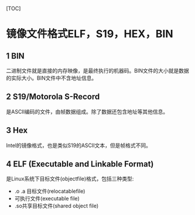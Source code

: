[TOC]

# 镜像文件格式ELF，S19，HEX，BIN

## 1 BIN

二进制文件就是直接的内存映像，是最终执行的机器码。BIN文件的大小就是数据的实际大小。BIN文件中不含地址信息。

## 2 S19/Motorola S-Record

是ASCII编码的文件，由帧数据组成。除了数据还包含地址等其他信息。

## 3 Hex

Intel的镜像格式，也是类似S19的ASCII文本，但是帧格式不同。

## 4 ELF (Executable and Linkable Format) 

是Linux系统下目标文件(objectfile)格式，包括三种类型:

- .o .a 目标文件(relocatablefile)
- 可执行文件(executable file)
- .so共享目标文件(shared object file)